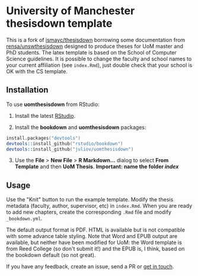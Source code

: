 # University of Manchester thesisdown template

This is a fork of [ismayc/thesisdown](https://github.com/ismayc/thesisdown) borrowing some documentation from [rensa/unswthesisdown](https://github.com/rensa/unswthesisdown) designed to produce theses for UoM master and PhD students. The latex template is based on the School of Computer Science guidelines. It is possible to change the faculty and school names to your current affiliation (see `index.Rmd`), just double check that your school is OK with the CS template.

## Installation

To use **uomthesisdown** from RStudio:

1) Install the latest [RStudio](http://www.rstudio.com/products/rstudio/download/).

2) Install the **bookdown** and **uomthesisdown** packages: 

```S
install.packages("devtools")
devtools::install_github("rstudio/bookdown")
devtools::install_github("juliov/uomthesisdown")
```

3) Use the **File** > **New File** > **R Markdown...** dialog to select **From Template** and then **UoM Thesis**. **Important: name the folder _index_**

## Usage

Use the "Knit" button to run the example template. Modify the thesis metadata (faculty, author, supervisor, etc) in `index.Rmd`. When you are ready to add new chapters, create the corresponding `.Rmd` file and modify `_bookdown.yml`.

The default output format is PDF. HTML is available but is not compatible with some advance table styling. Note that Word and EPUB output are available, but neither have been modified for UoM: the Word template is from Reed College (so don't submit it!) and the EPUB is, I think, based on the bookdown default (so not great).

If you have any feedback, create an issue, send a PR or [get in touch](mailto:julio.vega@pm.me).
